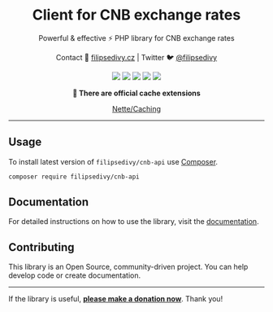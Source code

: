 <h1 align=center>Client for CNB exchange rates</h1>

<p align=center>
Powerful & effective ⚡️ PHP library for CNB exchange rates
</p>

<p align=center>
Contact 🚀 <a href="https://filipsedivy.cz">filipsedivy.cz</a> | Twitter 🐦 <a href="https://twitter.com/filipsedivy">@filipsedivy</a>
</p>

<p align="center">
  <a href="https://travis-ci.org/filipsedivy/cnb-api"><img src="https://img.shields.io/travis/filipsedivy/cnb-api.svg?style=flat-square"></a>
  <a href="https://coveralls.io/r/filipsedivy/cnb-api"><img src="https://img.shields.io/coveralls/filipsedivy/cnb-api.svg?style=flat-square"></a>
  <a href="https://packagist.org/packages/filipsedivy/cnb-api"><img src="https://poser.pugx.org/filipsedivy/cnb-api/d/monthly?format=flat-square"></a>
  <a href="https://packagist.org/packages/filipsedivy/cnb-api"><img src="https://poser.pugx.org/filipsedivy/cnb-api/d/total?format=flat-square"></a>
  <a href="https://github.com/filipsedivy/cnb-api/releases"><img src="https://poser.pugx.org/filipsedivy/cnb-api/v/stable?format=flat-square"></a>
</p>


<p align="center">
<b>💾 There are official cache extensions</b>
</p>

<p align="center">
    <a href="https://github.com/filipsedivy/cnb-api-nette-caching">Nette/Caching</a>
</p>

-----

## Usage

To install latest version of `filipsedivy/cnb-api` use [Composer](https://getcomposer.com).

```bash
composer require filipsedivy/cnb-api
```

## Documentation

For detailed instructions on how to use the library, visit the [documentation](.docs/README.md).

## Contributing

This library is an Open Source, community-driven project. You can help develop code or create documentation.

-----

If the library is useful, **[please make a donation now](https://filipsedivy.cz/donation?to=cnb-api)**. Thank you!
